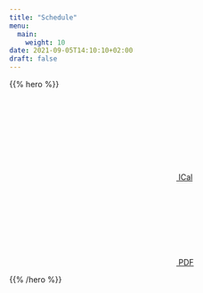 ```yaml
---
title: "Schedule"
menu:
  main:
    weight: 10
date: 2021-09-05T14:10:10+02:00
draft: false
---
```


{{% hero %}}

<a class="btn primary btn-lg" href="/schedule/schedule.ics">
    <svg class="icon icon-calendar"><use xlink:href="#calendar"></use></svg> ICal
</a>

<a class="btn primary btn-lg" href="/pdf/DevFest%20du%20Bout%20du%20Monde%202020%20_%20Programme.pdf">
    <svg class="icon icon-pdf"><use xlink:href="#pdf"></use></svg> PDF
</a>

<!-- TODO: filter and search -->
{{% /hero %}}